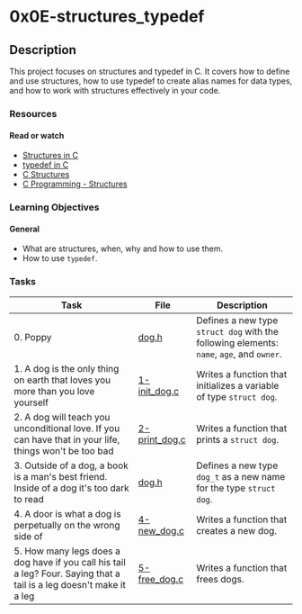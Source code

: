# 0x0E-structures_typedef

## Description

This project focuses on structures and typedef in C. It covers how to define and use structures, how to use typedef to create alias names for data types, and how to work with structures effectively in your code.

### Resources

#### Read or watch

- [Structures in C](https://www.geeksforgeeks.org/structures-c/)
- [typedef in C](https://www.tutorialspoint.com/cprogramming/c_typedef.htm)
- [C Structures](https://www.programiz.com/c-programming/c-structures)
- [C Programming - Structures](https://www.studytonight.com/c/structures-in-c.php)

### Learning Objectives

#### General

- What are structures, when, why and how to use them.
- How to use `typedef`.

### Tasks

| Task                                                                                                                 | File                             | Description                                                                              |
| -------------------------------------------------------------------------------------------------------------------- | -------------------------------- | ---------------------------------------------------------------------------------------- |
| 0. Poppy                                                                                                             | [dog.h](./dog.h)                 | Defines a new type `struct dog` with the following elements: `name`, `age`, and `owner`. |
| 1. A dog is the only thing on earth that loves you more than you love yourself                                       | [1-init_dog.c](./1-init_dog.c)   | Writes a function that initializes a variable of type `struct dog`.                      |
| 2. A dog will teach you unconditional love. If you can have that in your life, things won't be too bad               | [2-print_dog.c](./2-print_dog.c) | Writes a function that prints a `struct dog`.                                            |
| 3. Outside of a dog, a book is a man's best friend. Inside of a dog it's too dark to read                            | [dog.h](./dog.h)                 | Defines a new type `dog_t` as a new name for the type `struct dog`.                      |
| 4. A door is what a dog is perpetually on the wrong side of                                                          | [4-new_dog.c](./4-new_dog.c)     | Writes a function that creates a new dog.                                                |
| 5. How many legs does a dog have if you call his tail a leg? Four. Saying that a tail is a leg doesn't make it a leg | [5-free_dog.c](./5-free_dog.c)   | Writes a function that frees dogs.                                                       |
